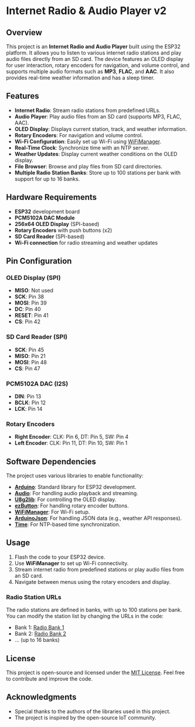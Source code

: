 # Internet Radio & Audio Player v2

## Overview

This project is an **Internet Radio and Audio Player** built using the ESP32 platform. It allows you to listen to various internet radio stations and play audio files directly from an SD card. The device features an OLED display for user interaction, rotary encoders for navigation, and volume control, and supports multiple audio formats such as **MP3**, **FLAC**, and **AAC**. It also provides real-time weather information and has a sleep timer.

## Features

- **Internet Radio**: Stream radio stations from predefined URLs.
- **Audio Player**: Play audio files from an SD card (supports MP3, FLAC, AAC).
- **OLED Display**: Displays current station, track, and weather information.
- **Rotary Encoders**: For navigation and volume control.
- **Wi-Fi Configuration**: Easily set up Wi-Fi using [WiFiManager](https://github.com/tzapu/WiFiManager).
- **Real-Time Clock**: Synchronize time with an NTP server.
- **Weather Updates**: Display current weather conditions on the OLED display.
- **File Browser**: Browse and play files from SD card directories.
- **Multiple Radio Station Banks**: Store up to 100 stations per bank with support for up to 16 banks.
  
## Hardware Requirements

- **ESP32** development board
- **PCM5102A DAC Module**
- **256x64 OLED Display** (SPI-based)
- **Rotary Encoders** with push buttons (x2)
- **SD Card Reader** (SPI-based)
- **Wi-Fi connection** for radio streaming and weather updates

## Pin Configuration

### OLED Display (SPI)
- **MISO**: Not used
- **SCK**: Pin 38
- **MOSI**: Pin 39
- **DC**: Pin 40
- **RESET**: Pin 41
- **CS**: Pin 42

### SD Card Reader (SPI)
- **SCK**: Pin 45
- **MISO**: Pin 21
- **MOSI**: Pin 48
- **CS**: Pin 47

### PCM5102A DAC (I2S)
- **DIN**: Pin 13
- **BCLK**: Pin 12
- **LCK**: Pin 14

### Rotary Encoders
- **Right Encoder**: CLK: Pin 6, DT: Pin 5, SW: Pin 4
- **Left Encoder**: CLK: Pin 11, DT: Pin 10, SW: Pin 1

## Software Dependencies

The project uses various libraries to enable functionality:

- **[Arduino](https://www.arduino.cc/en/software)**: Standard library for ESP32 development.
- **[Audio](https://www.arduino.cc/reference/en/libraries/audio/)**: For handling audio playback and streaming.
- **[U8g2lib](https://github.com/olikraus/u8g2)**: For controlling the OLED display.
- **[ezButton](https://github.com/ArduinoGetStarted/ezButton)**: For handling rotary encoder buttons.
- **[WiFiManager](https://github.com/tzapu/WiFiManager)**: For Wi-Fi setup.
- **[ArduinoJson](https://arduinojson.org/)**: For handling JSON data (e.g., weather API responses).
- **[Time](https://www.arduino.cc/reference/en/libraries/time/)**: For NTP-based time synchronization.

## Usage

1. Flash the code to your ESP32 device.
2. Use **WiFiManager** to set up Wi-Fi connectivity.
3. Stream internet radio from predefined stations or play audio files from an SD card.
4. Navigate between menus using the rotary encoders and display.

### Radio Station URLs
The radio stations are defined in banks, with up to 100 stations per bank. You can modify the station list by changing the URLs in the code:

- Bank 1: [Radio Bank 1](https://raw.githubusercontent.com/sarunia/ESP32_stream/main/radio_v2_bank_01)
- Bank 2: [Radio Bank 2](https://raw.githubusercontent.com/sarunia/ESP32_stream/main/radio_v2_bank_02)
- ... (up to 16 banks)

## License

This project is open-source and licensed under the [MIT License](https://opensource.org/licenses/MIT). Feel free to contribute and improve the code.

## Acknowledgments

- Special thanks to the authors of the libraries used in this project.
- The project is inspired by the open-source IoT community.

